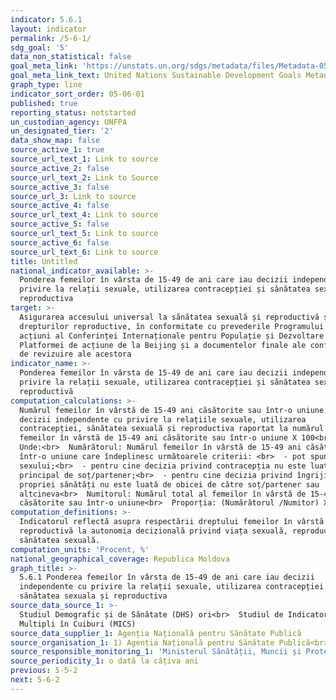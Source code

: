 ```yaml
---
indicator: 5.6.1
layout: indicator
permalink: /5-6-1/
sdg_goal: '5'
data_non_statistical: false
goal_meta_link: 'https://unstats.un.org/sdgs/metadata/files/Metadata-05-06-01.pdf'
goal_meta_link_text: United Nations Sustainable Development Goals Metadata (pdf 634kB)
graph_type: line
indicator_sort_order: 05-06-01
published: true
reporting_status: notstarted
un_custodian_agency: UNFPA
un_designated_tier: '2'
data_show_map: false
source_active_1: true
source_url_text_1: Link to source
source_active_2: false
source_url_text_2: Link to Source
source_active_3: false
source_url_3: Link to source
source_active_4: false
source_url_text_4: Link to source
source_active_5: false
source_url_text_5: Link to source
source_active_6: false
source_url_text_6: Link to source
title: Untitled
national_indicator_available: >-
  Ponderea femeilor în vârsta de 15-49 de ani care iau decizii independente cu
  privire la relații sexuale, utilizarea contracepției și sănătatea sexuala și
  reproductiva
target: >-
  Asigurarea accesului universal la sănătatea sexuală și reproductivă și a
  drepturilor reproductive, în conformitate cu prevederile Programului de
  acțiuni al Conferinței Internaționale pentru Populație și Dezvoltare și ale
  Platformei de acțiune de la Beijing și a documentelor finale ale conferințelor
  de revizuire ale acestora
indicator_name: >-
  Ponderea femeilor în vârsta de 15-49 de ani care iau decizii independente cu
  privire la relații sexuale, utilizarea contracepției și sănătatea sexuală și
  reproductivă
computation_calculations: >-
  Numărul femeilor în vârstă de 15-49 ani căsătorite sau într-o uniune care iau
  decizii independente cu privire la relațiile sexuale, utilizarea
  contracepției, sănătatea sexuală și reproductiva raportat la numărul total al
  femeilor în vârstă de 15-49 ani căsătorite sau într-o uniune X 100<br> 
  Unde:<br>  Numărătorul: Numărul femeilor în vârstă de 15-49 ani căsătorite sau
  într-o uniune care îndeplinesc următoarele criterii: <br>  - pot spune „nu”
  sexului;<br>  - pentru cine decizia privind contracepția nu este luată în
  principal de soț/partener;<br>  - pentru cine decizia privind îngrijirea
  propriei sănătăți nu este luată de obicei de către soț/partener sau
  altcineva<br>  Numitorul: Numărul total al femeilor în vârstă de 15-49 ani
  căsătorite sau într-o uniune<br>  Proporția: (Numărătorul /Numitor) X100
computation_definitions: >-
  Indicatorul reflectă asupra respectării dreptului femeilor în vârstă
  reproductivă la autonomia decizională privind viața sexuală, reproducere și
  sănătatea sexuală.
computation_units: 'Procent, %'
national_geographical_coverage: Republica Moldova
graph_title: >-
  5.6.1 Ponderea femeilor în vârsta de 15-49 de ani care iau decizii
  independente cu privire la relații sexuale, utilizarea contracepției și
  sănătatea sexuala și reproductiva
source_data_source_1: >-
  Studiul Demografic și de Sănătate (DHS) ori<br>  Studiul de Indicatori
  Multipli în Cuiburi (MICS)
source_data_supplier_1: Agenția Națională pentru Sănătate Publică
source_organisation_1: 1) Agenția Națională pentru Sănătate Publică<br>  2) UNFPA<br>  3) UNICEF
source_responsible_monitoring_1: 'Ministerul Sănătății, Muncii și Protecției Sociale'
source_periodicity_1: o dată la câțiva ani
previous: 5-5-2
next: 5-6-2
---
```

